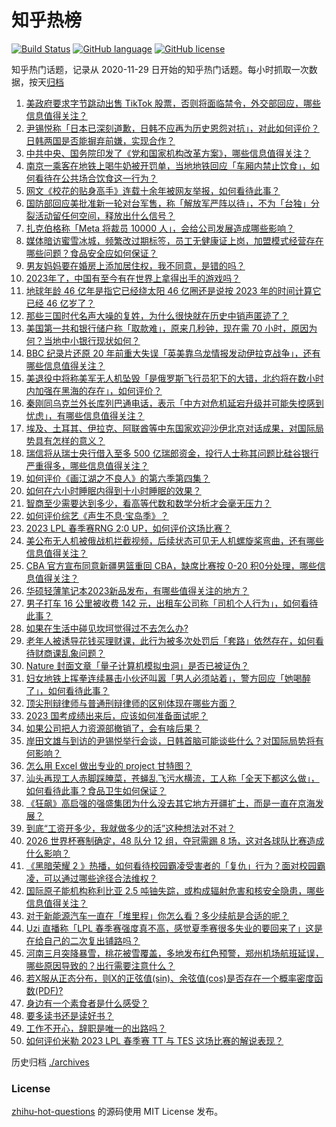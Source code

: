 # 知乎热榜
[![Build Status](https://github.com/ToWeLong/zhihu-hot-questions/workflows/CI/badge.svg)](https://github.com/ToWeLong/zhihu-hot-questions/actions)
[![GitHub language](https://img.shields.io/badge/language-golang-orange.svg)](https://golang.org/)
[![GitHub license](https://img.shields.io/github/license/ToWeLong/zhihu-hot-questions)](https://github.com/ToWeLong/zhihu-hot-questions/blob/main/LICENSE)

知乎热门话题，记录从 2020-11-29 日开始的知乎热门话题。每小时抓取一次数据，按天[归档](./archives)

<!-- BEGIN -->

1. [美政府要求字节跳动出售 TikTok 股票，否则将面临禁令，外交部回应，哪些信息值得关注？](https://www.zhihu.com/question/589962453)
1. [尹锡悦称「日本已深刻道歉，日韩不应再为历史恩怨对抗」，对此如何评价？日韩两国是否能摒弃前嫌，实现合作？](https://www.zhihu.com/question/589897589)
1. [中共中央、国务院印发了《党和国家机构改革方案》，哪些信息值得关注？](https://www.zhihu.com/question/589996896)
1. [南京一乘客在地铁上喝牛奶被开罚单，当地地铁回应「车厢内禁止饮食」，如何看待在公共场合饮食这一行为？](https://www.zhihu.com/question/589726175)
1. [网文《校花的贴身高手》连载十余年被网友举报，如何看待此事？](https://www.zhihu.com/question/589689512)
1. [国防部回应美批准新一轮对台军售，称「解放军严阵以待」，不为「台独」分裂活动留任何空间，释放出什么信号？](https://www.zhihu.com/question/589961157)
1. [扎克伯格称「Meta 将裁员 10000 人」，会给公司发展造成哪些影响？](https://www.zhihu.com/question/589609174)
1. [媒体暗访蜜雪冰城，频繁改过期标签，员工无健康证上岗，加盟模式经营存在哪些问题？食品安全应如何保证？](https://www.zhihu.com/question/589789345)
1. [男友妈妈要在婚房上添加居住权，我不同意，是错的吗？](https://www.zhihu.com/question/589538683)
1. [2023年了，中国有至今有在世界上拿得出手的游戏吗？](https://www.zhihu.com/question/581694581)
1. [地球年龄 46 亿年是指它已经绕太阳 46 亿圈还是说按 2023 年的时间计算它已经 46 亿岁了？](https://www.zhihu.com/question/589109007)
1. [那些三国时代名声大噪的复姓，为什么很快就在历史中销声匿迹了？](https://www.zhihu.com/question/588444868)
1. [美国第一共和银行储户称「取款难」，原来几秒钟，现在需 70 小时，原因为何？当地中小银行现状如何？](https://www.zhihu.com/question/589832477)
1. [BBC 纪录片还原 20 年前重大失误「英美靠乌龙情报发动伊拉克战争」，还有哪些信息值得关注？](https://www.zhihu.com/question/589466464)
1. [美退役中将称美军无人机坠毁「是俄罗斯飞行员犯下的大错，北约将在数小时内加强在黑海的存在」，如何评价？](https://www.zhihu.com/question/589700118)
1. [秦刚同乌克兰外长库列巴通电话，表示「中方对危机延宕升级并可能失控感到忧虑」，有哪些信息值得关注？](https://www.zhihu.com/question/590043950)
1. [埃及、土耳其、伊拉克、阿联酋等中东国家欢迎沙伊北京对话成果，对国际局势具有怎样的意义？](https://www.zhihu.com/question/589672414)
1. [瑞信将从瑞士央行借入至多 500 亿瑞郎资金，投行人士称其问题比硅谷银行严重得多，哪些信息值得关注？](https://www.zhihu.com/question/590014808)
1. [如何评价《画江湖之不良人》的第六季第四集？](https://www.zhihu.com/question/589899660)
1. [如何在六小时睡眠内得到十小时睡眠的效果？](https://www.zhihu.com/question/587922613)
1. [智商至少需要达到多少，看高等代数和数学分析才会毫无压力？](https://www.zhihu.com/question/589541513)
1. [如何评价综艺《声生不息·宝岛季》？](https://www.zhihu.com/question/589943483)
1. [2023 LPL 春季赛RNG 2:0 UP，如何评价这场比赛？](https://www.zhihu.com/question/589986633)
1. [美公布无人机被俄战机拦截视频，后续状态可见无人机螺旋桨弯曲，还有哪些信息值得关注？](https://www.zhihu.com/question/590020982)
1. [CBA 官方宣布同意新疆男篮重回 CBA，缺席比赛按 0-20 积0分处理，哪些信息值得关注？](https://www.zhihu.com/question/589725638)
1. [华硕轻薄笔记本2023新品发布，有哪些值得关注的地方？](https://www.zhihu.com/question/589977727)
1. [男子打车 16 公里被收费 142 元，出租车公司称「司机个人行为」，如何看待此事？](https://www.zhihu.com/question/589527693)
1. [如果在生活中碰见坎坷觉得过不去怎么办?](https://www.zhihu.com/question/589488796)
1. [老年人被诱导花钱买理财课，此行为被多次处罚后「套路」依然存在，如何看待财商课乱象问题？](https://www.zhihu.com/question/589690593)
1. [Nature 封面文章「量子计算机模拟虫洞」是否已被证伪？](https://www.zhihu.com/question/589369848)
1. [妇女地铁上挥拳连续暴击小伙还叫嚣「男人必须站着」，警方回应「她喝醉了」，如何看待此事？](https://www.zhihu.com/question/589910968)
1. [顶尖刑辩律师与普通刑辩律师的区别体现在哪些方面？](https://www.zhihu.com/question/433547627)
1. [2023 国考成绩出来后，应该如何准备面试呢？](https://www.zhihu.com/question/589285579)
1. [如果公司把人力资源部撤销了，会有啥后果？](https://www.zhihu.com/question/458496886)
1. [岸田文雄与到访的尹锡悦举行会谈，日韩首脑可能谈些什么？对国际局势将有何影响？](https://www.zhihu.com/question/589910061)
1. [怎么用 Excel 做出专业的 project 甘特图？](https://www.zhihu.com/question/20521096)
1. [汕头再现工人赤脚踩腌菜，苍蝇乱飞污水横流，工人称「全天下都这么做」，如何看待此事？食品卫生如何保证？](https://www.zhihu.com/question/589694232)
1. [《狂飙》高启强的强盛集团为什么没去其它地方开疆扩土，而是一直在京海发展？](https://www.zhihu.com/question/589530358)
1. [到底“工资开多少，我就做多少的活”这种想法对不对？](https://www.zhihu.com/question/588370062)
1. [2026 世界杯赛制确定，48 队分 12 组，夺冠需踢 8 场，这对各球队比赛造成什么影响？](https://www.zhihu.com/question/589568163)
1. [《黑暗荣耀 2 》热播，如何看待校园霸凌受害者的「复仇」行为？面对校园霸凌，可以通过哪些途径合法维权？](https://www.zhihu.com/question/589911802)
1. [国际原子能机构称利比亚 2.5 吨铀失踪，或构成辐射危害和核安全隐患，哪些信息值得关注？](https://www.zhihu.com/question/589965688)
1. [对于新能源汽车一直在「堆里程」你怎么看？多少续航是合适的呢？](https://www.zhihu.com/question/582113557)
1. [Uzi 直播称「LPL 春季赛强度真不高，感觉夏季赛很多失业的要回来了」这是在给自己的二次复出铺路吗？](https://www.zhihu.com/question/589923306)
1. [河南三月突降暴雪，桃花被雪覆盖，多地发布红色预警，郑州机场航班延误，哪些原因导致的？出行需要注意什么？](https://www.zhihu.com/question/590043568)
1. [若X服从正态分布，则X的正弦值(sin)、余弦值(cos)是否存在一个概率密度函数(PDF)?](https://www.zhihu.com/question/588786342)
1. [身边有一个素食者是什么感受？](https://www.zhihu.com/question/309489608)
1. [要多读书还是读好书？](https://www.zhihu.com/question/395087141)
1. [工作不开心，辞职是唯一的出路吗？](https://www.zhihu.com/question/589861682)
1. [如何评价米勒 2023 LPL 春季赛 TT 与 TES 这场比赛的解说表现？](https://www.zhihu.com/question/589914421)

<!-- END -->

历史归档 [./archives](./archives)


### License
[zhihu-hot-questions](https://github.com/towelong/zhihu-hot-questions) 的源码使用 MIT License 发布。